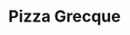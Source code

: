 ---
title: "Pizza Grecque"
description: "champignons, poivrons verts, oignons, olives noires, tomates et fromage feta"
price_s: "14"
price_m: "20"
price_l: "24"
price_xl: "28"
weight: "14"
hidden: true
---